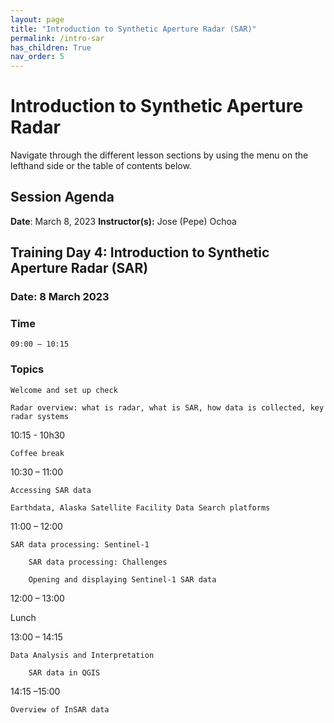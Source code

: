 ```yaml
---
layout: page
title: "Introduction to Synthetic Aperture Radar (SAR)"
permalink: /intro-sar
has_children: True
nav_order: 5
---
```


# Introduction to Synthetic Aperture Radar
Navigate through the different lesson sections by using the menu on the lefthand side or the table of contents below.

## Session Agenda
**Date**: March 8, 2023
**Instructor(s):** Jose (Pepe) Ochoa

## Training Day 4: Introduction to Synthetic Aperture Radar (SAR)

### Date: 8 March 2023

### Time
	09:00 – 10:15

### Topics
	
    Welcome and set up check

    Radar overview: what is radar, what is SAR, how data is collected, key radar systems

10:15 - 10h30
	
    Coffee break

10:30 – 11:00
	
    Accessing SAR data

    Earthdata, Alaska Satellite Facility Data Search platforms

11:00 – 12:00
	
    SAR data processing: Sentinel-1

        SAR data processing: Challenges

        Opening and displaying Sentinel-1 SAR data

12:00 – 13:00
	
Lunch

13:00 – 14:15
	
    Data Analysis and Interpretation

        SAR data in QGIS

14:15 –15:00
	
    Overview of InSAR data